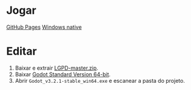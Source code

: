 # Jogar
[GitHub Pages](https://frisney.github.io/LGPD)
[Windows native](https://github.com/FRisney/LGPD/releases/download/v1.4.1/LGPD.exe)

# Editar
1. Baixar e extrair [LGPD-master.zip](https://github.com/FRisney/LGPD/archive/master.zip).
2. Baixar [Godot Standard Version 64-bit](https://downloads.tuxfamily.org/godotengine/3.2.1/Godot_v3.2.1-stable_win64.exe.zip).
3. Abrir `Godot_v3.2.1-stable_win64.exe` e escanear a pasta do projeto.
